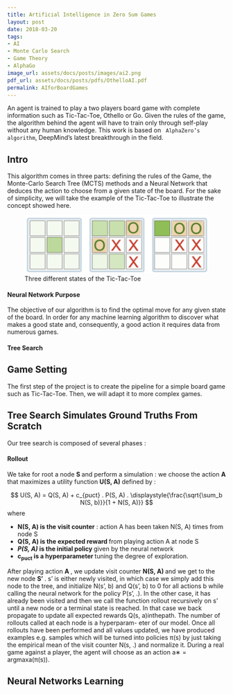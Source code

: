 ```yaml
---
title: Artificial Intelligence in Zero Sum Games
layout: post
date: 2018-03-20
tags: 
- AI 
- Monte Carlo Search 
- Game Theory 
- AlphaGo
image_url: assets/docs/posts/images/ai2.png
pdf_url: assets/docs/posts/pdfs/OthelloAI.pdf
permalink: AIforBoardGames
---
```


An agent is trained to play a two players board game with complete information such as Tic-Tac-Toe, Othello or Go. 
Given the rules of the game, the algorithm behind the agent will have to train only through self-play without any human knowledge.
This work is based on <code class="highlighter-rouge"> AlphaZero’s algorithm</code>, DeepMind’s latest breakthrough in the field. 

<h2>Intro </h2>

<p>
This algorithm comes in three parts: defining the rules of the Game, the Monte-Carlo Search Tree (MCTS) methods and a Neural Network that deduces the action to choose from a given state of the board. For the sake of simplicity, we will take the example of the Tic-Tac-Toe to illustrate the concept showed here. 
</p>

<div class="row offset-3">
<figure>
  <img src="assets/docs/posts/images/ttt-illustrated.png" alt="Not Showing">
  <figcaption> Three different states of the Tic-Tac-Toe </figcaption>
</figure>
</div>

<h4> Neural Network Purpose </h4>

<p>
  The objective of our algorithm is to find the optimal move for any given state of the board. 
  In order for any machine learning algorithm to discover what makes a good state and, consequently, a good action it requires data from numerous games.
</p>

<h4> Tree Search </h4>




<h2> Game Setting </h2>

<p>
The first step of the project is to create the pipeline for a simple board game such as Tic-Tac-Toe. Then, we will adapt it to more complex games.
</p>

<h2> Tree Search Simulates Ground Truths From Scratch </h2>

Our tree search is composed of several phases : 

<h4> Rollout  </h4> 

<p>
We take for root a node <b> S </b> and perform a simulation : we choose the action <b> A </b> that maximizes a utility function <b> U(S, A) </b> defined by : 

$$ U(S, A) = Q(S, A) + c_{puct} . P(S, A) . \displaystyle{\frac{\sqrt{\sum_b N(S, b)}}{1 + N(S, A)}} $$
where
<ul>
    <li> <b>N(S, A) is the visit counter</b> : action A has been taken N(S, A) times from node S </li>
    <li> <b>Q(S, A) is the expected reward </b> from playing action A at node S </li>
    <li> <b> <em> P(S, A) </em> is the initial policy </b> given by the neural network </li>
    <li> <b> c<sub>puct</sub> is a hyperparameter </b> tuning the degree of exploration. </li>
</ul>

<p>
After playing action <b> A </b>, we update visit counter <b> N(S, A) </b> and we get to the new node <b> S’ </b>. s’ is either newly visited, in which case we simply add this node to the tree, and initialize N(s’, b) and Q(s’, b) to 0 for all actions b while calling the neural network for the policy P(s’, .). In the other case, it has already been visited and then we call the function rollout recursively on s’ until a new node or a terminal state is reached. In that case we back propagate to update all expected rewards Q(s, a)inthepath.
The number of rollouts called at each node is a hyperparam- eter of our model. Once all rollouts have been performed and all values updated, we have produced examples e.g. samples which will be turned into policies π(s) by just taking the empirical mean of the visit counter N(s, .) and normalize it. During a real game against a player, the agent will choose as an action a∗ = argmaxa(π(s)).
</p>


<p>

</p>

<h2> Neural Networks Learning </h2>

<p>

</p>

